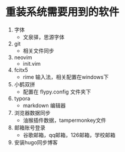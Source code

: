 # 重装系统需要用到的软件
1. 字体
	- 文泉驿，思源字体
1. git
    - 相关文件同步
1. neovim
	- init.vim
2. fcitx5
	- rime 输入法，相关配置在windows下
3. 小鹤双拼
	- 配置在 flypy.config 文件夹下
3. typora 
	- markdown 编辑器
4. 浏览器数据同步
	- 油猴插件数据，tampermonkey文件
5. 邮箱账号登录 
	- 谷歌邮箱，qq邮箱，126邮箱，学校邮箱
6. 安装hugo同步博客
